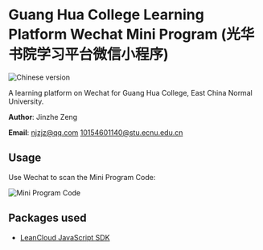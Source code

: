 # Guang Hua College Learning Platform Wechat Mini Program (光华书院学习平台微信小程序)
![Chinese version](https://jaywcjlove.github.io/sb/lang/chinese.svg)

A learning platform on Wechat for Guang Hua College, East China Normal University.

**Author**: Jinzhe Zeng

**Email**: njzjz@qq.com 10154601140@stu.ecnu.edu.cn

## Usage
Use Wechat to scan the Mini Program Code:

![Mini Program Code](https://i.loli.net/2018/07/07/5b3f99fba920b.jpg)

## Packages used
* [LeanCloud JavaScript SDK](https://releases.leanapp.cn/#/leancloud/javascript-sdk/releases)
